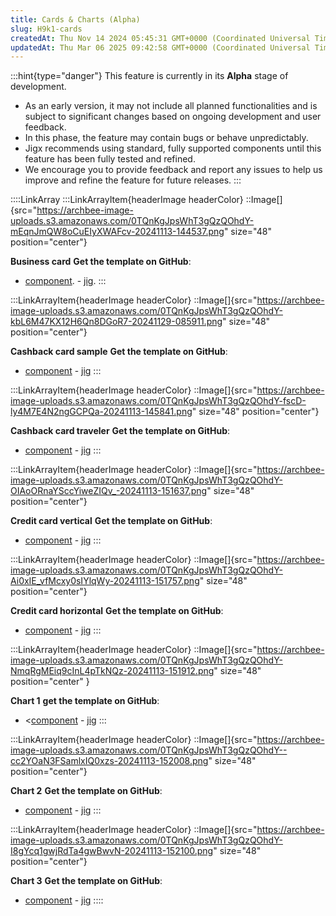 ```yaml
---
title: Cards & Charts (Alpha)
slug: H9k1-cards
createdAt: Thu Nov 14 2024 05:45:31 GMT+0000 (Coordinated Universal Time)
updatedAt: Thu Mar 06 2025 09:42:58 GMT+0000 (Coordinated Universal Time)
---
```


:::hint{type="danger"}
This feature is currently in its **Alpha** stage of development.

- As an early version, it may not include all planned functionalities and is subject to significant changes based on ongoing development and user feedback.
- In this phase, the feature may contain bugs or behave unpredictably.
- Jigx recommends using standard, fully supported components until this feature has been fully tested and refined.
- We encourage you to provide feedback and report any issues to help us improve and refine the feature for future releases.
:::

::::LinkArray
:::LinkArrayItem{headerImage headerColor}
::Image[]{src="https://archbee-image-uploads.s3.amazonaws.com/0TQnKgJpsWhT3gQzQOhdY-mEqnJmQW8oCuEIyXWAFcv-20241113-144537.png" size="48"  position="center"}

**Business card**
**Get the template on GitHub**:
- [component](https://github.com/jigx-com/jigx-samples/blob/main/quickstart/jigx-samples/components/templates/cards/business-card.jigx).
\- [jig](https://github.com/jigx-com/jigx-samples/blob/d5eb38a64423482ed10703b0b2889709beee309c/quickstart/jigx-samples/jigs/custom-components/templates/cards/business-card.jigx).
:::

:::LinkArrayItem{headerImage headerColor}
::Image[]{src="https://archbee-image-uploads.s3.amazonaws.com/0TQnKgJpsWhT3gQzQOhdY-kbL6M47KX12H6Qn8DGoR7-20241129-085911.png" size="48" position="center"}

**Cashback card sample**
**Get the template on GitHub**:
- [component]("https://github.com/jigx-com/jigx-samples/blob/main/quickstart/jigx-samples/components/templates/cards/cashback-card.jigx)
\- [jig](https://github.com/jigx-com/jigx-samples/blob/d5eb38a64423482ed10703b0b2889709beee309c/quickstart/jigx-samples/jigs/custom-components/templates/cards/cashback-card.jigx)
:::

:::LinkArrayItem{headerImage headerColor}
::Image[]{src="https://archbee-image-uploads.s3.amazonaws.com/0TQnKgJpsWhT3gQzQOhdY-fscD-ly4M7E4N2ngGCPQa-20241113-145841.png" size="48" position="center"}

**Cashback card traveler**
**Get the template on GitHub**:
- [component](https://github.com/jigx-com/jigx-samples/blob/main/quickstart/jigx-samples/components/templates/cards/cashback-card2.jigx)
\- [jig](https://github.com/jigx-com/jigx-samples/blob/d5eb38a64423482ed10703b0b2889709beee309c/quickstart/jigx-samples/jigs/custom-components/templates/cards/cashback-card-traveler.jigx)
:::

:::LinkArrayItem{headerImage headerColor}
::Image[]{src="https://archbee-image-uploads.s3.amazonaws.com/0TQnKgJpsWhT3gQzQOhdY-OIAoORnaYSccYiweZIQv_-20241113-151637.png" size="48"  position="center"}

**Credit card vertical**
**Get the template on GitHub**:
- [component](https://github.com/jigx-com/jigx-samples/blob/main/quickstart/jigx-samples/components/templates/cards/credit-card.jigx)
\- [jig](https://github.com/jigx-com/jigx-samples/blob/d5eb38a64423482ed10703b0b2889709beee309c/quickstart/jigx-samples/jigs/custom-components/templates/cards/credit-card-vertical.jigx)
:::

:::LinkArrayItem{headerImage headerColor}
::Image[]{src="https://archbee-image-uploads.s3.amazonaws.com/0TQnKgJpsWhT3gQzQOhdY-Ai0xIE_vfMcxy0sIYlqWy-20241113-151757.png" size="48" position="center"}

**Credit card horizontal**
**Get the template on GitHub**:
- [component](https://github.com/jigx-com/jigx-samples/blob/main/quickstart/jigx-samples/components/templates/cards/credit-card.jigx)
\- [jig](https://github.com/jigx-com/jigx-samples/blob/d5eb38a64423482ed10703b0b2889709beee309c/quickstart/jigx-samples/jigs/custom-components/templates/cards/credit-card-horizontal.jigx)
:::

:::LinkArrayItem{headerImage headerColor}
::Image[]{src="https://archbee-image-uploads.s3.amazonaws.com/0TQnKgJpsWhT3gQzQOhdY-NmqRgMEiq9cInL4pTkNQz-20241113-151912.png" size="48" position="center" }

**Chart 1**
**get the template on GitHub**:
- <[component](https://github.com/jigx-com/jigx-samples/blob/main/quickstart/jigx-samples/components/templates/charts/chart.jigx)
\- [jig](https://github.com/jigx-com/jigx-samples/blob/d5eb38a64423482ed10703b0b2889709beee309c/quickstart/jigx-samples/jigs/custom-components/templates/chart/chart1.jigx)
:::

:::LinkArrayItem{headerImage headerColor}
::Image[]{src="https://archbee-image-uploads.s3.amazonaws.com/0TQnKgJpsWhT3gQzQOhdY--cc2YOaN3FSamlxIQ0xzs-20241113-152008.png" size="48" position="center"}

**Chart 2**
**Get the template on GitHub**:
- [component](https://github.com/jigx-com/jigx-samples/blob/main/quickstart/jigx-samples/components/templates/charts/chart2.jigx)
\- [jig](https://github.com/jigx-com/jigx-samples/blob/d5eb38a64423482ed10703b0b2889709beee309c/quickstart/jigx-samples/jigs/custom-components/templates/chart/chart2.jigx)
:::

:::LinkArrayItem{headerImage headerColor}
::Image[]{src="https://archbee-image-uploads.s3.amazonaws.com/0TQnKgJpsWhT3gQzQOhdY-I8gYcq1gwjRdTa4gwBwvN-20241113-152100.png" size="48" position="center"}

**Chart 3**
**Get the template on GitHub**:
- [component](https://github.com/jigx-com/jigx-samples/blob/main/quickstart/jigx-samples/components/templates/charts/chart3.jigx)
\- [jig](https://github.com/jigx-com/jigx-samples/blob/d5eb38a64423482ed10703b0b2889709beee309c/quickstart/jigx-samples/jigs/custom-components/templates/chart/chart3.jigx)
::::

